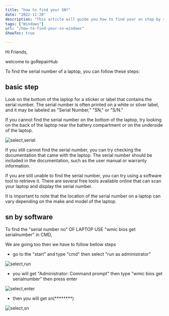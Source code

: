 ```yaml
---
title: "how to find your SN?"
date: "2022-11-20"
description: "This article will guide you how to find your sn step by step."
tags: ["Windows"]
url: "/how-to-find-your-sn-windows"
ShowToc: true

---
```

Hi Friends,

welcome to  goRepairHub

To find the serial number of a laptop, you can follow these steps:

## basic step
Look on the bottom of the laptop for a sticker or label that contains the serial number. The serial number is often printed on a white or silver label, and it may be labeled as "Serial Number," "SN," or "S/N."

If you cannot find the serial number on the bottom of the laptop, try looking on the back of the laptop near the battery compartment or on the underside of the laptop.

![select,serial](https://gorepairhub.github.io/images/2022-11-20-how-to-find-your-sn-windows/laptop-b.png)

If you still cannot find the serial number, you can try checking the documentation that came with the laptop. The serial number should be included in the documentation, such as the user manual or warranty information.

If you are still unable to find the serial number, you can try using a software tool to retrieve it. There are several free tools available online that can scan your laptop and display the serial number.

It is important to note that the location of the serial number on a laptop can vary depending on the make and model of the laptop.

## sn by software

To find the "serial number no" OF LAPTOP USE "wmic bios get serialnumber" in CMD, 

We are going too then we have to follow bellow steps
* go to the "start" and type "cmd" then select  "run as administrator"

![select,run](https://gorepairhub.github.io/images/2022-11-20-how-to-find-your-sn-windows/search-cmd.png)

*  you will get "Administrator: Command prompt" then type "wmic bios get serialnumber" then press enter

![select,enter](https://gorepairhub.github.io/images/2022-11-20-how-to-find-your-sn-windows/type-sn.png)

* then you will get sn(********)

![select,sn](https://gorepairhub.github.io/images/2022-11-20-how-to-find-your-sn-windows/get-sn.png)




